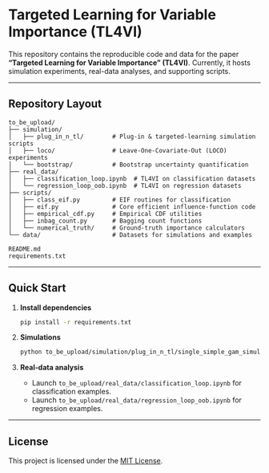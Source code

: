 # Targeted Learning for Variable Importance (TL4VI)

This repository contains the reproducible code and data for the paper **“Targeted Learning for Variable Importance” (TL4VI)**. Currently, it hosts simulation experiments, real-data analyses, and supporting scripts. 

---

## Repository Layout

```
to_be_upload/
├── simulation/
│   ├── plug_in_n_tl/        # Plug‑in & targeted‑learning simulation scripts
│   ├── loco/                # Leave‑One‑Covariate‑Out (LOCO) experiments
│   └── bootstrap/           # Bootstrap uncertainty quantification
├── real_data/
│   ├── classification_loop.ipynb  # TL4VI on classification datasets
│   └── regression_loop_oob.ipynb  # TL4VI on regression datasets
├── scripts/
│   ├── class_eif.py         # EIF routines for classification
│   ├── eif.py               # Core efficient influence‑function code
│   ├── empirical_cdf.py     # Empirical CDF utilities
│   ├── inbag_count.py       # Bagging count functions
│   └── numerical_truth/     # Ground‑truth importance calculators
└── data/                    # Datasets for simulations and examples

README.md
requirements.txt
```

---

## Quick Start

1. **Install dependencies**

   ```bash
   pip install -r requirements.txt
   ```

2. **Simulations**

   ```bash
   python to_be_upload/simulation/plug_in_n_tl/single_simple_gam_simulation_wvar_all_e3.py
   ```

3. **Real‑data analysis**

   * Launch `to_be_upload/real_data/classification_loop.ipynb` for classification examples.
   * Launch `to_be_upload/real_data/regression_loop_oob.ipynb` for regression examples.


---

## License

This project is licensed under the [MIT License](LICENSE).
